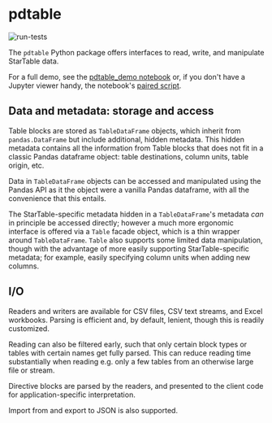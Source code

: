 # pdtable

![run-tests](https://github.com/startable/pdtable/workflows/run-tests/badge.svg)

The `pdtable` Python package offers interfaces to read, write, and manipulate StarTable data. 

For a full demo, see the [pdtable_demo notebook](examples/pdtable_demo.ipynb) or, if you don't have a Jupyter viewer handy, the notebook's [paired script](examples/pdtable_demo.py).

## Data and metadata: storage and access

Table blocks are stored as `TableDataFrame` objects, which inherit from `pandas.DataFrame` but include additional, hidden metadata. This hidden metadata contains all the information from Table blocks that does not fit in a classic Pandas dataframe object: table destinations, column units, table origin, etc. 

Data in `TableDataFrame` objects can be accessed and manipulated using the Pandas API as it the object were a vanilla Pandas dataframe, with all the convenience that this entails. 

The StarTable-specific metadata hidden in a `TableDataFrame`'s metadata *can* in principle be accessed directly; however a much more ergonomic interface is offered via a `Table` facade object, which is a thin wrapper around `TableDataFrame`.  `Table` also supports some limited data manipulation, though with the advantage of more easily supporting StarTable-specific metadata; for example, easily specifying column units when adding new columns. 

## I/O

Readers and writers are available for CSV files, CSV text streams, and Excel workbooks. Parsing is efficient and, by default, lenient, though this is readily customized. 

Reading can also be filtered early, such that only certain block types or tables with certain names get fully parsed. This can reduce reading time substantially when reading e.g. only a few tables from an otherwise large file or stream.

Directive blocks are parsed by the readers, and presented to the client code for application-specific interpretation. 

Import from and export to JSON is also supported. 

